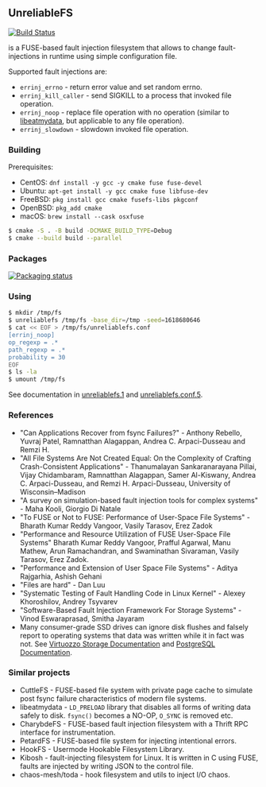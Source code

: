 ## UnreliableFS

[![Build Status](https://api.cirrus-ci.com/github/ligurio/unreliablefs.svg)](https://cirrus-ci.com/github/ligurio/unreliablefs)

is a FUSE-based fault injection filesystem that allows to change
fault-injections in runtime using simple configuration file.

Supported fault injections are:

- `errinj_errno` - return error value and set random errno.
- `errinj_kill_caller` - send SIGKILL to a process that invoked file operation.
- `errinj_noop` - replace file operation with no operation
  (similar to [libeatmydata](https://github.com/stewartsmith/libeatmydata),
  but applicable to any file operation).
- `errinj_slowdown` - slowdown invoked file operation.

### Building

Prerequisites:

- CentOS: `dnf install -y gcc -y cmake fuse fuse-devel`
- Ubuntu: `apt-get install -y gcc cmake fuse libfuse-dev`
- FreeBSD: `pkg install gcc cmake fusefs-libs pkgconf`
- OpenBSD: `pkg_add cmake`
- macOS: `brew install --cask osxfuse`

```sh
$ cmake -S . -B build -DCMAKE_BUILD_TYPE=Debug
$ cmake --build build --parallel
```

### Packages

[![Packaging status](https://repology.org/badge/vertical-allrepos/fusefs:unreliablefs.svg)](https://repology.org/project/fusefs:unreliablefs/versions)

### Using

```sh
$ mkdir /tmp/fs
$ unreliablefs /tmp/fs -base_dir=/tmp -seed=1618680646
$ cat << EOF > /tmp/fs/unreliablefs.conf
[errinj_noop]
op_regexp = .*
path_regexp = .*
probability = 30
EOF
$ ls -la
$ umount /tmp/fs
```

See documentation in [unreliablefs.1](https://ligurio.github.io/unreliablefs/unreliablefs.1.html) and
[unreliablefs.conf.5](https://ligurio.github.io/unreliablefs/unreliablefs.conf.5.html).

### References

- "Can Applications Recover from fsync Failures?" - Anthony Rebello, Yuvraj
  Patel, Ramnatthan Alagappan, Andrea C. Arpaci-Dusseau and Remzi H.
- "All File Systems Are Not Created Equal: On the Complexity of Crafting
  Crash-Consistent Applications" - Thanumalayan Sankaranarayana Pillai, Vijay
  Chidambaram, Ramnatthan Alagappan, Samer Al-Kiswany, Andrea C.
  Arpaci-Dusseau, and Remzi H. Arpaci-Dusseau, University of Wisconsin–Madison
- "A survey on simulation-based fault injection tools for complex systems" -
  Maha Kooli, Giorgio Di Natale
- "To FUSE or Not to FUSE: Performance of User-Space File Systems" - Bharath
  Kumar Reddy Vangoor, Vasily Tarasov, Erez Zadok
- "Performance and Resource Utilization of FUSE User-Space File Systems"
  Bharath Kumar Reddy Vangoor, Prafful Agarwal, Manu Mathew, Arun Ramachandran,
  and Swaminathan Sivaraman, Vasily Tarasov, Erez Zadok.
- "Performance and Extension of User Space File Systems" - Aditya Rajgarhia, Ashish Gehani
- "Files are hard" - Dan Luu
- "Systematic Testing of Fault Handling Code in Linux Kernel" - Alexey
  Khoroshilov, Andrey Tsyvarev
- "Software-Based Fault Injection Framework For Storage Systems" - Vinod
  Eswaraprasad, Smitha Jayaram
- Many consumer-grade SSD drives can ignore disk flushes and falsely report to
  operating systems that data was written while it in fact was not. See [Virtuozzo Storage Documentation](https://docs.virtuozzo.com/virtuozzo_hybrid_server_7_installation_guide/preparing-for-installation/planning-storage-gui.html#planning-node-hardware-configurations) and [PostgreSQL Documentation](https://www.postgresql.org/docs/current/wal-reliability.html).

### Similar projects

- CuttleFS - FUSE-based file system with private page cache to simulate post fsync
  failure characteristics of modern file systems.
- libeatmydata - `LD_PRELOAD` library that disables all forms of writing data
  safely to disk. `fsync()` becomes a NO-OP, `O_SYNC` is removed etc.
- CharybdeFS - FUSE-based fault injection filesystem with a Thrift RPC
  interface for instrumentation.
- PetardFS - FUSE-based file system for injecting intentional errors.
- HookFS - Usermode Hookable Filesystem Library.
- Kibosh - fault-injecting filesystem for Linux. It is written in C using
  FUSE, faults are injected by writing JSON to the control file.
- chaos-mesh/toda - hook filesystem and utils to inject I/O chaos.
